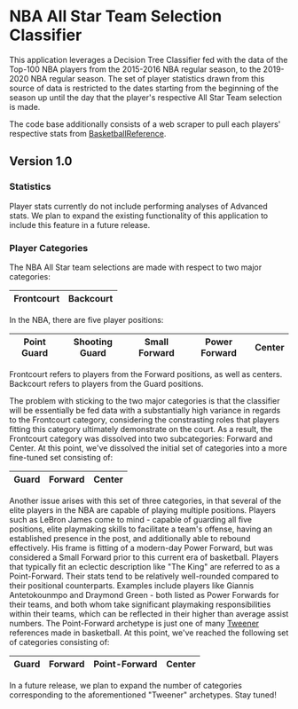 # NBA All Star Team Selection Classifier
This application leverages a Decision Tree Classifier fed with the data of the Top-100 NBA players from the 2015-2016 NBA regular season, to the 2019-2020 NBA regular season. The set of player statistics drawn from this source of data is restricted to the dates starting from the beginning of the season up until the day that the player's respective All Star Team selection is made.

The code base additionally consists of a web scraper to pull each players' respective stats from [BasketballReference](https://www.basketball-reference.com/).

## Version 1.0

### Statistics

Player stats currently do not include performing analyses of Advanced stats. We plan to expand the existing functionality of this application to include this feature in a future release.

### Player Categories

The NBA All Star team selections are made with respect to two major categories:

| Frontcourt | Backcourt |
| ---------- | --------- |

In the NBA, there are five player positions: 

| Point Guard | Shooting Guard | Small Forward | Power Forward | Center |
| ----------- | -------------- | ------------- | ------------- | ------ |

Frontcourt refers to players from the Forward positions, as well as centers. Backcourt refers to players from the Guard positions.

The problem with sticking to the two major categories is that the classifier will be essentially be fed data with a substantially high variance in regards to the Frontcourt category, considering the constrasting roles that players fitting this category ultimately demonstrate on the court. As a result, the Frontcourt category was dissolved into two subcategories: Forward and Center. At this point, we've dissolved the initial set of categories into a more fine-tuned set consisting of:

| Guard | Forward | Center |
| ----- | ------- | ------ |

Another issue arises with this set of three categories, in that several of the elite players in the NBA are capable of playing multiple positions. Players such as LeBron James come to mind - capable of guarding all five positions, elite playmaking skills to facilitate a team's offense, having an established presence in the post, and additionally able to rebound effectively. His frame is fitting of a modern-day Power Forward, but was considered a Small Forward prior to this current era of basketball. Players that typically fit an eclectic description like "The King" are referred to as a Point-Forward. Their stats tend to be relatively well-rounded compared to their positional counterparts. Examples include players like Giannis Antetokounmpo and Draymond Green - both listed as Power Forwards for their teams, and both whom take significant playmaking responsibilities within their teams, which can be reflected in their higher than average assist numbers. The Point-Forward archetype is just one of many [Tweener](https://en.wikipedia.org/wiki/Tweener_(basketball)) references made in basketball. At this point, we've reached the following set of categories consisting of:

| Guard | Forward | Point-Forward | Center |
| ----- | ------- | ------------- | ------ |

In a future release, we plan to expand the number of categories corresponding to the aforementioned "Tweener" archetypes. Stay tuned!
